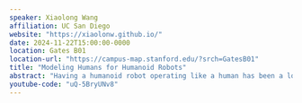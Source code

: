 ```yaml
---
speaker: Xiaolong Wang
affiliation: UC San Diego
website: "https://xiaolonw.github.io/"
date: 2024-11-22T15:00:00-0000
location: Gates B01
location-url: "https://campus-map.stanford.edu/?srch=GatesB01"
title: "Modeling Humans for Humanoid Robots"
abstract: "Having a humanoid robot operating like a human has been a long-standing goal in robotics. The humanoid robot provides a general-purpose platform to conduct diverse tasks we do in our daily lives. In this talk, I will present a 2-level learning framework designed to equip humanoid robots with robust mobility and manipulation skills, enabling them to generalize across diverse tasks, objects, and environments. The first level focuses on training Vision-Language-Action (VLA) models with human video data for both navigation and manipulation. These models can predict “mid-level” actions which predict precise movements or trajectories for the human body and hands, conditioned on language instructions. The second level involves developing low-level robot manipulation skills through teleoperation, and low-level humanoid whole-body control skills via motion imitation and Sim2Real. By combining human VLA with low-level robot skills, this framework offers a scalable pathway toward realizing general-purpose humanoid robots."
youtube-code: "uQ-5BryUNv8"
---
```

